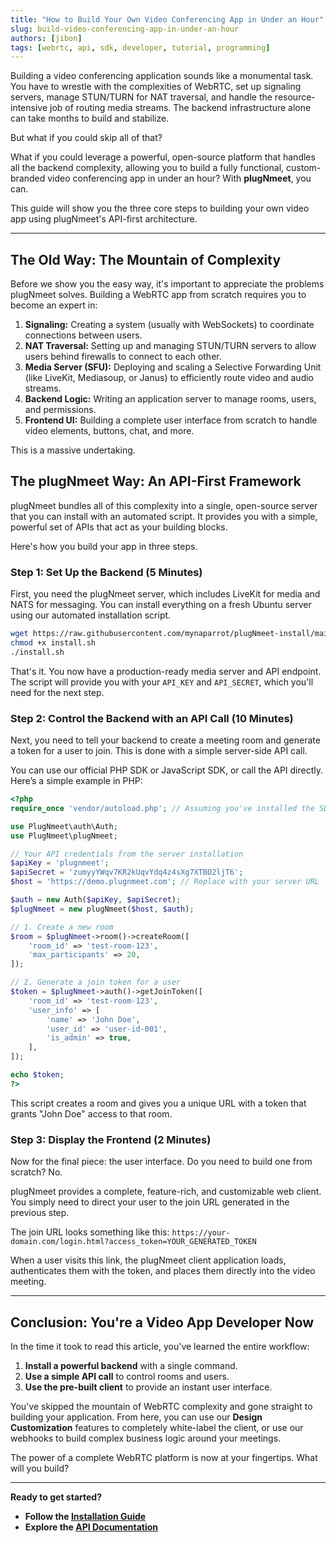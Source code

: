 ```yaml
---
title: "How to Build Your Own Video Conferencing App in Under an Hour"
slug: build-video-conferencing-app-in-under-an-hour
authors: [jibon]
tags: [webrtc, api, sdk, developer, tutorial, programming]
---
```


Building a video conferencing application sounds like a monumental task. You have to wrestle with the complexities of WebRTC, set up signaling servers, manage STUN/TURN for NAT traversal, and handle the resource-intensive job of routing media streams. The backend infrastructure alone can take months to build and stabilize.

But what if you could skip all of that?

What if you could leverage a powerful, open-source platform that handles all the backend complexity, allowing you to build a fully functional, custom-branded video conferencing app in under an hour? With **plugNmeet**, you can.

This guide will show you the three core steps to building your own video app using plugNmeet's API-first architecture.

<!--truncate-->

---

## The Old Way: The Mountain of Complexity

Before we show you the easy way, it's important to appreciate the problems plugNmeet solves. Building a WebRTC app from scratch requires you to become an expert in:

1.  **Signaling:** Creating a system (usually with WebSockets) to coordinate connections between users.
2.  **NAT Traversal:** Setting up and managing STUN/TURN servers to allow users behind firewalls to connect to each other.
3.  **Media Server (SFU):** Deploying and scaling a Selective Forwarding Unit (like LiveKit, Mediasoup, or Janus) to efficiently route video and audio streams.
4.  **Backend Logic:** Writing an application server to manage rooms, users, and permissions.
5.  **Frontend UI:** Building a complete user interface from scratch to handle video elements, buttons, chat, and more.

This is a massive undertaking.

## The plugNmeet Way: An API-First Framework

plugNmeet bundles all of this complexity into a single, open-source server that you can install with an automated script. It provides you with a simple, powerful set of APIs that act as your building blocks.

Here's how you build your app in three steps.

### Step 1: Set Up the Backend (5 Minutes)

First, you need the plugNmeet server, which includes LiveKit for media and NATS for messaging. You can install everything on a fresh Ubuntu server using our automated installation script.

```bash
wget https://raw.githubusercontent.com/mynaparrot/plugNmeet-install/main/install.sh
chmod +x install.sh
./install.sh
```

That's it. You now have a production-ready media server and API endpoint. The script will provide you with your `API_KEY` and `API_SECRET`, which you'll need for the next step.

### Step 2: Control the Backend with an API Call (10 Minutes)

Next, you need to tell your backend to create a meeting room and generate a token for a user to join. This is done with a simple server-side API call.

You can use our official PHP SDK or JavaScript SDK, or call the API directly. Here’s a simple example in PHP:

```php
<?php
require_once 'vendor/autoload.php'; // Assuming you've installed the SDK via Composer

use PlugNmeet\auth\Auth;
use PlugNmeet\plugNmeet;

// Your API credentials from the server installation
$apiKey = 'plugnmeet';
$apiSecret = 'zumyyYWqv7KR2kUqvYdq4z4sXg7XTBD2ljT6';
$host = 'https://demo.plugnmeet.com'; // Replace with your server URL

$auth = new Auth($apiKey, $apiSecret);
$plugNmeet = new plugNmeet($host, $auth);

// 1. Create a new room
$room = $plugNmeet->room()->createRoom([
    'room_id' => 'test-room-123',
    'max_participants' => 20,
]);

// 2. Generate a join token for a user
$token = $plugNmeet->auth()->getJoinToken([
    'room_id' => 'test-room-123',
    'user_info' => [
        'name' => 'John Doe',
        'user_id' => 'user-id-001',
        'is_admin' => true,
    ],
]);

echo $token;
?>
```

This script creates a room and gives you a unique URL with a token that grants "John Doe" access to that room.

### Step 3: Display the Frontend (2 Minutes)

Now for the final piece: the user interface. Do you need to build one from scratch? No.

plugNmeet provides a complete, feature-rich, and customizable web client. You simply need to direct your user to the join URL generated in the previous step.

The join URL looks something like this:
`https://your-domain.com/login.html?access_token=YOUR_GENERATED_TOKEN`

When a user visits this link, the plugNmeet client application loads, authenticates them with the token, and places them directly into the video meeting.

---

## Conclusion: You're a Video App Developer Now

In the time it took to read this article, you've learned the entire workflow:

1.  **Install a powerful backend** with a single command.
2.  **Use a simple API call** to control rooms and users.
3.  **Use the pre-built client** to provide an instant user interface.

You've skipped the mountain of WebRTC complexity and gone straight to building your application. From here, you can use our **Design Customization** features to completely white-label the client, or use our webhooks to build complex business logic around your meetings.

The power of a complete WebRTC platform is now at your fingertips. What will you build?

---
**Ready to get started?**

*   **Follow the [Installation Guide](/docs/installation)**
*   **Explore the [API Documentation](/docs/api/intro)**
